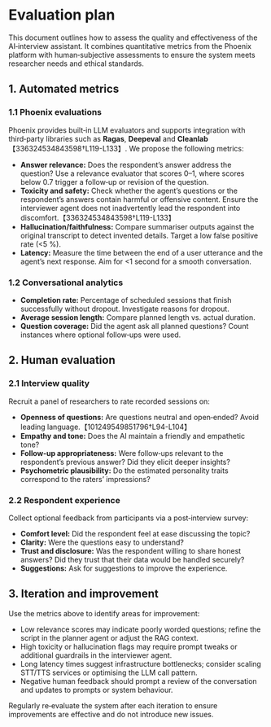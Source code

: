 # Evaluation plan

This document outlines how to assess the quality and effectiveness of the
AI‑interview assistant.  It combines quantitative metrics from the Phoenix
platform with human‑subjective assessments to ensure the system meets
researcher needs and ethical standards.

## 1. Automated metrics

### 1.1 Phoenix evaluations

Phoenix provides built‑in LLM evaluators and supports integration with
third‑party libraries such as **Ragas**, **Deepeval** and **Cleanlab**【336324534843598†L119-L133】.  We propose the following metrics:

- **Answer relevance:** Does the respondent’s answer address the question?  Use
  a relevance evaluator that scores 0–1, where scores below 0.7 trigger a
  follow‑up or revision of the question.
- **Toxicity and safety:** Check whether the agent’s questions or the
  respondent’s answers contain harmful or offensive content.  Ensure the
  interviewer agent does not inadvertently lead the respondent into
  discomfort.【336324534843598†L119-L133】
- **Hallucination/faithfulness:** Compare summariser outputs against the
  original transcript to detect invented details.  Target a low false
  positive rate (<5 %).
- **Latency:** Measure the time between the end of a user utterance and the
  agent’s next response.  Aim for <1 second for a smooth conversation.

### 1.2 Conversational analytics

- **Completion rate:** Percentage of scheduled sessions that finish
  successfully without dropout.  Investigate reasons for dropout.
- **Average session length:** Compare planned length vs. actual duration.
- **Question coverage:** Did the agent ask all planned questions?  Count
  instances where optional follow‑ups were used.

## 2. Human evaluation

### 2.1 Interview quality

Recruit a panel of researchers to rate recorded sessions on:

- **Openness of questions:** Are questions neutral and open‑ended?  Avoid
  leading language.【101249549851796†L94-L104】
- **Empathy and tone:** Does the AI maintain a friendly and empathetic tone?
- **Follow‑up appropriateness:** Were follow‑ups relevant to the respondent’s
  previous answer?  Did they elicit deeper insights?
- **Psychometric plausibility:** Do the estimated personality traits
  correspond to the raters’ impressions?

### 2.2 Respondent experience

Collect optional feedback from participants via a post‑interview survey:

- **Comfort level:** Did the respondent feel at ease discussing the topic?
- **Clarity:** Were the questions easy to understand?
- **Trust and disclosure:** Was the respondent willing to share honest
  answers?  Did they trust that their data would be handled securely?
- **Suggestions:** Ask for suggestions to improve the experience.

## 3. Iteration and improvement

Use the metrics above to identify areas for improvement:

- Low relevance scores may indicate poorly worded questions; refine the
  script in the planner agent or adjust the RAG context.
- High toxicity or hallucination flags may require prompt tweaks or
  additional guardrails in the interviewer agent.
- Long latency times suggest infrastructure bottlenecks; consider
  scaling STT/TTS services or optimising the LLM call pattern.
- Negative human feedback should prompt a review of the conversation and
  updates to prompts or system behaviour.

Regularly re‑evaluate the system after each iteration to ensure
improvements are effective and do not introduce new issues.
